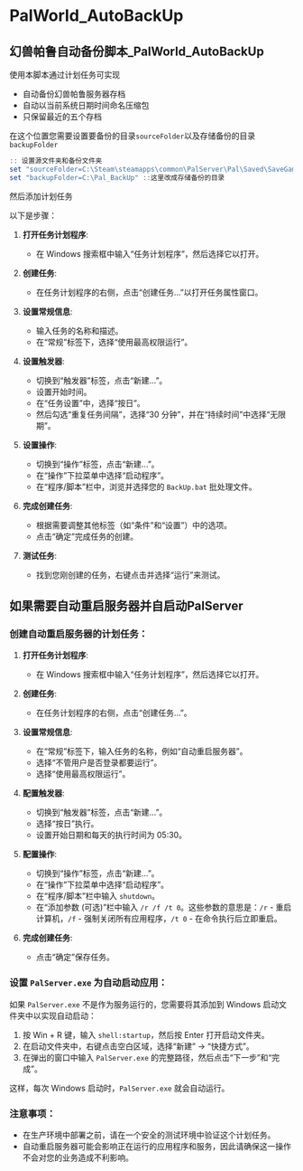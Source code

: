 # PalWorld_AutoBackUp

## 幻兽帕鲁自动备份脚本_PalWorld_AutoBackUp

使用本脚本通过计划任务可实现

- 自动备份幻兽帕鲁服务器存档
- 自动以当前系统日期时间命名压缩包
- 只保留最近的五个存档

在这个位置您需要设置要备份的目录`sourceFolder`以及存储备份的目录`backupFolder`

~~~powershell
:: 设置源文件夹和备份文件夹
set "sourceFolder=C:\Steam\steamapps\common\PalServer\Pal\Saved\SaveGames\" ::这里改成要备份的目录
set "backupFolder=C:\Pal_BackUp" ::这里改成存储备份的目录
~~~

然后添加计划任务

以下是步骤：

1. **打开任务计划程序**:
   - 在 Windows 搜索框中输入“任务计划程序”，然后选择它以打开。

2. **创建任务**:
   - 在任务计划程序的右侧，点击“创建任务...”以打开任务属性窗口。

3. **设置常规信息**:
   - 输入任务的名称和描述。
   - 在“常规”标签下，选择“使用最高权限运行”。

4. **设置触发器**:
   - 切换到“触发器”标签，点击“新建...”。
   - 设置开始时间。
   - 在“任务设置”中，选择“按日”。
   - 然后勾选“重复任务间隔”，选择“30 分钟”，并在“持续时间”中选择“无限期”。

5. **设置操作**:
   - 切换到“操作”标签，点击“新建...”。
   - 在“操作”下拉菜单中选择“启动程序”。
   - 在“程序/脚本”栏中，浏览并选择您的 `BackUp.bat` 批处理文件。

6. **完成创建任务**:
   - 根据需要调整其他标签（如“条件”和“设置”）中的选项。
   - 点击“确定”完成任务的创建。

7. **测试任务**:
   - 找到您刚创建的任务，右键点击并选择“运行”来测试。

## 如果需要自动重启服务器并自启动PalServer

### 创建自动重启服务器的计划任务：

1. **打开任务计划程序**:
   - 在 Windows 搜索框中输入“任务计划程序”，然后选择它以打开。

2. **创建任务**:
   - 在任务计划程序的右侧，点击“创建任务...”。

3. **设置常规信息**:
   - 在“常规”标签下，输入任务的名称，例如“自动重启服务器”。
   - 选择“不管用户是否登录都要运行”。
   - 选择“使用最高权限运行”。

4. **配置触发器**:
   - 切换到“触发器”标签，点击“新建...”。
   - 选择“按日”执行。
   - 设置开始日期和每天的执行时间为 05:30。

5. **配置操作**:
   - 切换到“操作”标签，点击“新建...”。
   - 在“操作”下拉菜单中选择“启动程序”。
   - 在“程序/脚本”栏中输入 `shutdown`。
   - 在“添加参数 (可选)”栏中输入 `/r /f /t 0`。这些参数的意思是：`/r` - 重启计算机，`/f` - 强制关闭所有应用程序，`/t 0` - 在命令执行后立即重启。

6. **完成创建任务**:
   - 点击“确定”保存任务。

### 设置 `PalServer.exe` 为自动启动应用：

如果 `PalServer.exe` 不是作为服务运行的，您需要将其添加到 Windows 启动文件夹中以实现自动启动：

1. 按 Win + R 键，输入 `shell:startup`，然后按 Enter 打开启动文件夹。
2. 在启动文件夹中，右键点击空白区域，选择“新建” -> “快捷方式”。
3. 在弹出的窗口中输入 `PalServer.exe` 的完整路径，然后点击“下一步”和“完成”。

这样，每次 Windows 启动时，`PalServer.exe` 就会自动运行。

### 注意事项：

- 在生产环境中部署之前，请在一个安全的测试环境中验证这个计划任务。
- 自动重启服务器可能会影响正在运行的应用程序和服务，因此请确保这一操作不会对您的业务造成不利影响。
